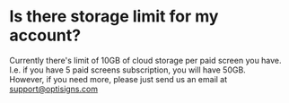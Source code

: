 # Is there storage limit for my account?

Currently there's limit of 10GB of cloud storage per paid screen you have.  
I.e. if you have 5 paid screens subscription, you will have 50GB.  
However, if you need more, please just send us an email at [support@optisigns.com](mailto:support@optisigns.com)